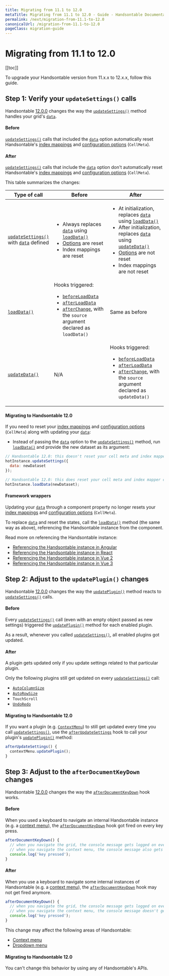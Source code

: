 ```yaml
---
title: Migrating from 11.1 to 12.0
metaTitle: Migrating from 11.1 to 12.0 - Guide - Handsontable Documentation
permalink: /next/migration-from-11.1-to-12.0
canonicalUrl: /migration-from-11.1-to-12.0
pageClass: migration-guide
---
```


# Migrating from 11.1 to 12.0

[[toc]]

To upgrade your Handsontable version from 11.x.x to 12.x.x, follow this guide.

## Step 1: Verify your `updateSettings()` calls

Handsontable [12.0.0](https://github.com/handsontable/handsontable/releases/tag/12.0.0) changes the way the [`updateSettings()`](@/api/core.md#updatesettings) method handles your grid's [`data`](@/api/options.md#data).

#### Before

[`updateSettings()`](@/api/core.md#updatesettings) calls that included the [`data`](@/api/options.md#data) option automatically reset Handsontable's [index mappings](@/api/indexmapper.md) and [configuration options](@/guides/getting-started/setting-options.md) (`CellMeta`).

#### After

[`updateSettings()`](@/api/core.md#updatesettings) calls that include the [`data`](@/api/options.md#data) option don't automatically reset Handsontable's [index mappings](@/api/indexmapper.md) and [configuration options](@/guides/getting-started/setting-options.md) (`CellMeta`).

This table summarizes the changes:

| Type of call                                                                                                                                  | Before                                                                                                                                                                                                                                               | After                                                                                                                                                                                                                                                                                                                                                                |
| --------------------------------------------------------------------------------------------------------------------------------------------- | ---------------------------------------------------------------------------------------------------------------------------------------------------------------------------------------------------------------------------------------------------- | -------------------------------------------------------------------------------------------------------------------------------------------------------------------------------------------------------------------------------------------------------------------------------------------------------------------------------------------------------------------- |
| <span style="white-space: nowrap;">[`updateSettings()`](@/api/core.md#updatesettings)</span><br> with [`data`](@/api/options.md#data) defined | <ul><li>Always replaces [`data`](@/api/options.md#data) using [`loadData()`](@/api/core.md#loaddata)</li><li>[Options](@/guides/getting-started/setting-options.md) are reset</li><li>Index mappings are reset</li></ul>                             | <ul><li>At initialization, replaces [`data`](@/api/options.md#data) using [`loadData()`](@/api/core.md#loaddata)</li><li>After initialization, replaces [`data`](@/api/options.md#data) using [`updateData()`](@/api/core.md#updatedata)</li><li>[Options](@/guides/getting-started/setting-options.md) are not reset</li><li>Index mappings are not reset</li></ul> |
| <span style="white-space: nowrap;">[`loadData()`](@/api/core.md#loaddata)</span>                                                              | Hooks triggered:<ul><li>[`beforeLoadData`](@/api/hooks.md#beforeloaddata)</li><li>[`afterLoadData`](@/api/hooks.md#afterloaddata)</li><li>[`afterChange`](@/api/hooks.md#afterchange), with the `source` argument declared as `loadData()`</li></ul> | Same as before                                                                                                                                                                                                                                                                                                                                                       |
| <span style="white-space: nowrap;">[`updateData()`](@/api/core.md#updatedata)</span>                                                          | N/A                                                                                                                                                                                                                                                  | Hooks triggered:<ul><li>[`beforeLoadData`](@/api/hooks.md#beforeloaddata)</li><li>[`afterLoadData`](@/api/hooks.md#afterloaddata)</li><li>[`afterChange`](@/api/hooks.md#afterchange), with the `source` argument declared as `updateData()`</li></ul>                                                                                                               |

#### Migrating to Handsontable 12.0

If you need to reset your [index mappings](@/api/indexmapper.md) and [configuration options](@/guides/getting-started/setting-options.md) (`CellMeta`) along with updating your [`data`](@/api/options.md#data):

- Instead of passing the [`data`](@/api/options.md#data) option to the [`updateSettings()`](@/api/core.md#updatesettings) method, run [`loadData()`](@/api/core.md#loadData) and provide the new dataset as its argument:
```js
// Handsontable 12.0: this doesn't reset your cell meta and index mapper configuration
hotInstance.updateSettings({
  data: newDataset
});

// Handsontable 12.0: this does reset your cell meta and index mapper configuration
hotInstance.loadData(newDataset);
```

#### Framework wrappers

Updating your [`data`](@/api/options.md#data) through a component property no longer resets your [index mappings](@/api/indexmapper.md) and [configuration options](@/guides/getting-started/setting-options.md) (`CellMeta`).

To replace [`data`](@/api/options.md#data) and reset the states, call the [`loadData()`](@/api/core.md#loadData) method (the same way as above), referencing the Handsontable instance from the component.

Read more on referencing the Handsontable instance:
- [Referencing the Handsontable instance in Angular](@/guides/integrate-with-angular/angular-hot-reference.md)
- [Referencing the Handsontable instance in React](@/guides/integrate-with-react/react-hot-reference.md)
- [Referencing the Handsontable instance in Vue 2](@/guides/integrate-with-vue/vue-hot-reference.md)
- [Referencing the Handsontable instance in Vue 3](@/guides/integrate-with-vue3/vue3-hot-reference.md)

## Step 2: Adjust to the `updatePlugin()` changes

Handsontable [12.0.0](https://github.com/handsontable/handsontable/releases/tag/12.0.0) changes the way the [`updatePlugin()`](@/api/autocolumnsize.md#updateplugin) method reacts to [`updateSettings()`](@/api/core.md#updatesettings) calls.

#### Before

Every [`updateSettings()`](@/api/core.md#updatesettings) call (even with an empty object passed as new settings) triggered 
the [`updatePlugin()`](@/api/autocolumnsize.md#updateplugin) method for each enabled plugin.

As a result, whenever you called [`updateSettings()`](@/api/core.md#updatesettings), all enabled plugins got updated.

#### After

A plugin gets updated only if you update settings related to that particular plugin.

Only the following plugins still get updated on every [`updateSettings()`](@/api/core.md#updatesettings) call:
  - [`AutoColumnSize`](@/api/autocolumnsize.md)
  - [`AutoRowSize`](@/api/autorowsize.md)
  - `TouchScroll`
  - [`UndoRedo`](@/api/undoredo.md)

#### Migrating to Handsontable 12.0

If you want a plugin (e.g. [`ContextMenu`](@/api/contextmenu.md)) to still get updated every time you call [`updateSettings()`](@/api/core.md#updatesettings), use the [`afterUpdateSettings`](@/api/hooks.md#afterupdatesettings) hook to call your plugin's [`updatePlugin()`](@/api/autocolumnsize.md#updateplugin) method:

```js
afterUpdateSettings() {
  contextMenu.updatePlugin();
}
```

## Step 3: Adjust to the `afterDocumentKeyDown` changes

Handsontable [12.0.0](https://github.com/handsontable/handsontable/releases/tag/12.0.0) changes the way the [`afterDocumentKeyDown`](@/api/hooks.md#afterdocumentkeydown) hook works.

#### Before

When you used a keyboard to navigate an internal Handsontable instance (e.g. a [context menu](@/guides/accessories-and-menus/context-menu.md)), the [`afterDocumentKeyDown`](@/api/hooks.md#afterdocumentkeydown) hook got fired on every key press.

```js
afterDocumentKeyDown() {
  // when you navigate the grid, the console message gets logged on every key press
  // when you navigate the context menu, the console message also gets logged on every key press
  console.log('key pressed');
}
```

#### After

When you use a keyboard to navigate some internal instances of Handsontable (e.g. a [context menu](@/guides/accessories-and-menus/context-menu.md)), the [`afterDocumentKeyDown`](@/api/hooks.md#afterdocumentkeydown) hook may not get fired anymore.

```js
afterDocumentKeyDown() {
  // when you navigate the grid, the console message gets logged on every key press
  // when you navigate the context menu, the console message doesn't get logged at all
  console.log('key pressed');
}
```

This change may affect the following areas of Handsontable:
- [Context menu](@/api/contextmenu.md)
- [Dropdown menu](@/api/dropdownmenu.md)

#### Migrating to Handsontable 12.0

You can't change this behavior by using any of Handsontable's APIs.
